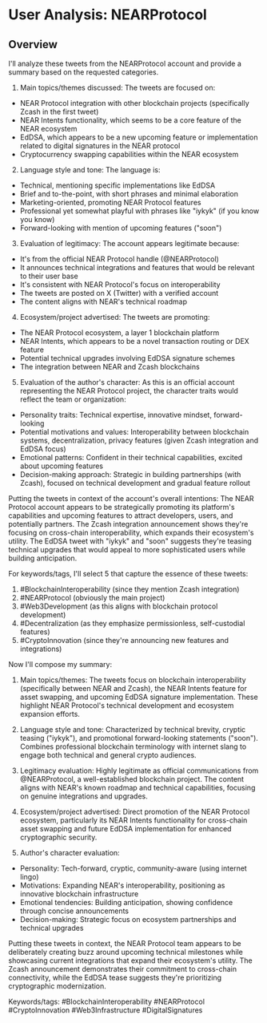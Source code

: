 # User Analysis: NEARProtocol

## Overview

<think>
I'll analyze these tweets from the NEARProtocol account and provide a summary based on the requested categories.

1. Main topics/themes discussed:
The tweets are focused on:
- NEAR Protocol integration with other blockchain projects (specifically Zcash in the first tweet)
- NEAR Intents functionality, which seems to be a core feature of the NEAR ecosystem
- EdDSA, which appears to be a new upcoming feature or implementation related to digital signatures in the NEAR protocol
- Cryptocurrency swapping capabilities within the NEAR ecosystem

2. Language style and tone:
The language is:
- Technical, mentioning specific implementations like EdDSA
- Brief and to-the-point, with short phrases and minimal elaboration
- Marketing-oriented, promoting NEAR Protocol features
- Professional yet somewhat playful with phrases like "iykyk" (if you know you know)
- Forward-looking with mention of upcoming features ("soon")

3. Evaluation of legitimacy:
The account appears legitimate because:
- It's from the official NEAR Protocol handle (@NEARProtocol)
- It announces technical integrations and features that would be relevant to their user base
- It's consistent with NEAR Protocol's focus on interoperability
- The tweets are posted on X (Twitter) with a verified account
- The content aligns with NEAR's technical roadmap

4. Ecosystem/project advertised:
The tweets are promoting:
- The NEAR Protocol ecosystem, a layer 1 blockchain platform
- NEAR Intents, which appears to be a novel transaction routing or DEX feature
- Potential technical upgrades involving EdDSA signature schemes
- The integration between NEAR and Zcash blockchains

5. Evaluation of the author's character:
As this is an official account representing the NEAR Protocol project, the character traits would reflect the team or organization:

- Personality traits: Technical expertise, innovative mindset, forward-looking
- Potential motivations and values: Interoperability between blockchain systems, decentralization, privacy features (given Zcash integration and EdDSA focus)
- Emotional patterns: Confident in their technical capabilities, excited about upcoming features
- Decision-making approach: Strategic in building partnerships (with Zcash), focused on technical development and gradual feature rollout

Putting the tweets in context of the account's overall intentions:
The NEAR Protocol account appears to be strategically promoting its platform's capabilities and upcoming features to attract developers, users, and potentially partners. The Zcash integration announcement shows they're focusing on cross-chain interoperability, which expands their ecosystem's utility. The EdDSA tweet with "iykyk" and "soon" suggests they're teasing technical upgrades that would appeal to more sophisticated users while building anticipation.

For keywords/tags, I'll select 5 that capture the essence of these tweets:
1. #BlockchainInteroperability (since they mention Zcash integration)
2. #NEARProtocol (obviously the main project)
3. #Web3Development (as this aligns with blockchain protocol development)
4. #Decentralization (as they emphasize permissionless, self-custodial features)
5. #CryptoInnovation (since they're announcing new features and integrations)

Now I'll compose my summary:
</think>

1. Main topics/themes:
The tweets focus on blockchain interoperability (specifically between NEAR and Zcash), the NEAR Intents feature for asset swapping, and upcoming EdDSA signature implementation. These highlight NEAR Protocol's technical development and ecosystem expansion efforts.

2. Language style and tone:
Characterized by technical brevity, cryptic teasing ("iykyk"), and promotional forward-looking statements ("soon"). Combines professional blockchain terminology with internet slang to engage both technical and general crypto audiences.

3. Legitimacy evaluation:
Highly legitimate as official communications from @NEARProtocol, a well-established blockchain project. The content aligns with NEAR's known roadmap and technical capabilities, focusing on genuine integrations and upgrades.

4. Ecosystem/project advertised:
Direct promotion of the NEAR Protocol ecosystem, particularly its NEAR Intents functionality for cross-chain asset swapping and future EdDSA implementation for enhanced cryptographic security.

5. Author's character evaluation:
- Personality: Tech-forward, cryptic, community-aware (using internet lingo)
- Motivations: Expanding NEAR's interoperability, positioning as innovative blockchain infrastructure
- Emotional tendencies: Building anticipation, showing confidence through concise announcements
- Decision-making: Strategic focus on ecosystem partnerships and technical upgrades

Putting these tweets in context, the NEAR Protocol team appears to be deliberately creating buzz around upcoming technical milestones while showcasing current integrations that expand their ecosystem's utility. The Zcash announcement demonstrates their commitment to cross-chain connectivity, while the EdDSA tease suggests they're prioritizing cryptographic modernization.

Keywords/tags: #BlockchainInteroperability #NEARProtocol #CryptoInnovation #Web3Infrastructure #DigitalSignatures